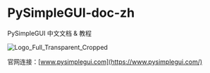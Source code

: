 # PySimpleGUI-doc-zh
PySimpleGUI 中文文档 &amp; 教程

![Logo_Full_Transparent_Cropped](https://github.com/AdamFGC/PySimpleGUI-doc-zh/assets/156168492/c402ac49-7385-4322-b3b6-ce341f1b6ef3)

官网连接：[www.pysimplegui.com](https://www.pysimplegui.com/)
